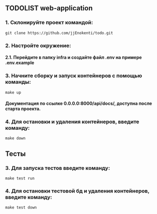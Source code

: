## TODOLIST web-application

### 1. Склонируйте проект командой:
    git clone https://github.com/jjEnokenti/todo.git

### 2. Настройте окружение:
#### 2.1. Перейдите в папку infra и создайте файл .env на примере .env.example

### 3. Начните сборку и запуск контейнеров с помощью команды:
    make up
#### Документация по ссылке 0.0.0.0:8000/api/docs/, доступна после старта проекта.

### 4. Для остановки и удаления контейнеров, введите команду:
    make down

## Тесты
### 3. Для запуска тестов введите команду:
    make test run
### 4. Для остановки тестовой бд и удаления контейнеров, введите команду:
    make test down
